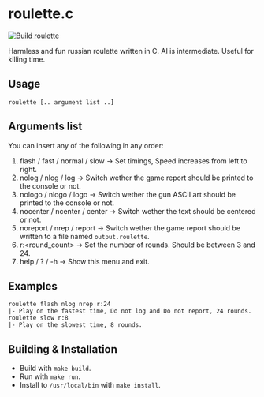 # roulette.c
[![Build roulette](https://github.com/MinecraftPublisher/roulette/actions/workflows/build.yml/badge.svg)](https://github.com/MinecraftPublisher/roulette/actions/workflows/build.yml)

Harmless and fun russian roulette written in C. AI is intermediate. Useful for killing time.

## Usage
    roulette [.. argument list ..]

## Arguments list
You can insert any of the following in any order:
1. flash / fast / normal / slow -> Set timings, Speed increases from left to right.
2. nolog / nlog / log -> Switch wether the game report should be printed to the console or not.
3. nologo / nlogo / logo -> Switch wether the gun ASCII art should be printed to the console or not.
4. nocenter / ncenter / center -> Switch wether the text should be centered or not.
5. noreport / nrep / report -> Switch wether the game report should be written to a file named `output.roulette`.
6. r:<round_count> -> Set the number of rounds. Should be between 3 and 24.
7. help / ? / -h -> Show this menu and exit.

## Examples
    roulette flash nlog nrep r:24
    |- Play on the fastest time, Do not log and Do not report, 24 rounds.
    roulette slow r:8
    |- Play on the slowest time, 8 rounds.

## Building & Installation
- Build with `make build`.
- Run with `make run`.
- Install to `/usr/local/bin` with `make install`.